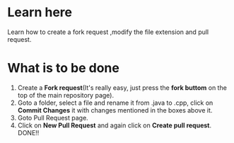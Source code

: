 # Learn here
Learn how to create a fork request ,modify the file extension and pull request.

# What is to be done
1. Create a <b>Fork request</b>(It's really easy, just press the <b>fork buttom</b> on the top of the main repository page).
2. Goto a folder, select a file and rename it from .java to .cpp, click on <b>Commit Changes</b> it with changes mentioned in the boxes above it.
3. Goto Pull Request page.
4. Click on <b>New Pull Request</b> and again click on <b>Create pull request</b>.
DONE!!
